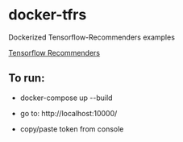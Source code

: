 # docker-tfrs
Dockerized Tensorflow-Recommenders examples

[Tensorflow Recommenders](https://www.tensorflow.org/recommenders)

## To run:

- docker-compose up --build

- go to: http://localhost:10000/

- copy/paste token from console
